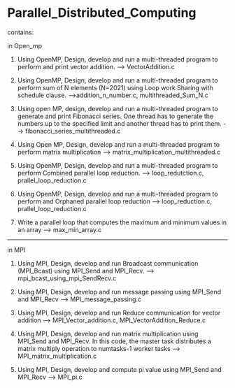 # Parallel_Distributed_Computing

contains:

in Open_mp

1. Using OpenMP, Design, develop and run a multi-threaded program to perform and print vector addition. --> VectorAddition.c

2. Using OpenMP, Design, develop and run a multi-threaded program to perform sum of N elements (N=2021) using Loop work Sharing with schedule clause. -->addition_n_number.c, multithreaded_Sum_N.c

3. Using open MP, design, develop and run a multi-threaded program to generate and print Fibonacci series. One thread has to generate the numbers up to the specified limit and another thread has to print them. --> fibonacci_series_multithreaded.c

4. Using Open MP, Design, develop and run a multi-threaded program to perform matrix multiplication --> matrix_multiplication_multithreaded.c

5. Using OpenMP, Design, develop and run a multi-threaded program to perform Combined parallel loop reduction. --> loop_redutction.c, prallel_loop_reduction.c

6. Using OpenMP, Design, develop and run a multi-threaded program to perform and Orphaned parallel loop reduction --> loop_reduction.c, prallel_loop_reduction.c

7. Write a parallel loop that computes the maximum and minimum values in an array --> max_min_array.c

________________________________________________________________________________________________________________________________________________________________________________

in MPI

1. Using MPI, Design, develop and run Broadcast communication (MPI_Bcast) using MPI_Send and MPI_Recv. --> mpi_bcast_using_mpi_SendRecv.c

2. Using MPI, Design, develop and run message passing using MPI_Send and MPI_Recv --> MPI_message_passing.c 

3. Using MPI, Design, develop and run Reduce communication for vector addition --> MPI_Vector_addition.c, MPI_VectorAddition_Reduce.c

4. Using MPI, Design, develop and run matrix multiplication using MPI_Send and MPI_Recv. In this code, the master task distributes a matrix multiply operation to numtasks-1 worker tasks --> MPI_matrix_multiplication.c

5. Using MPI, Design, develop and compute pi value using MPI_Send and MPI_Recv --> MPI_pi.c
